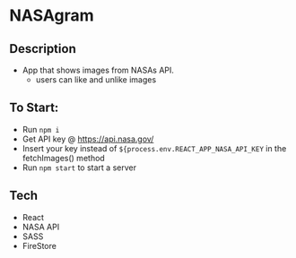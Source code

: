 # NASAgram

## Description
  * App that shows images from NASAs API.
    *  users can like and unlike images

## To Start:

  * Run `npm i`
  * Get API key @ https://api.nasa.gov/
  * Insert your key instead of `${process.env.REACT_APP_NASA_API_KEY` in the fetchImages() method
  * Run `npm start` to start a server

## Tech
  * React
  * NASA API
  * SASS
  * FireStore
